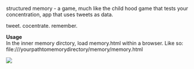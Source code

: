 structured memory - a game, much like the child hood game that tests your concentration, app that uses tweets as data.

tweet. cocentrate. remember.

<b>Usage</b><br>
In the inner memory dirctory, load memory.html within a browser. Like so: file:///yourpathtomemorydirectory/memory/memory.html

<img src="/home/kenyavs/Desktop/Screenshot from 2012-12-07 08:40:56 (Modified).png" />

